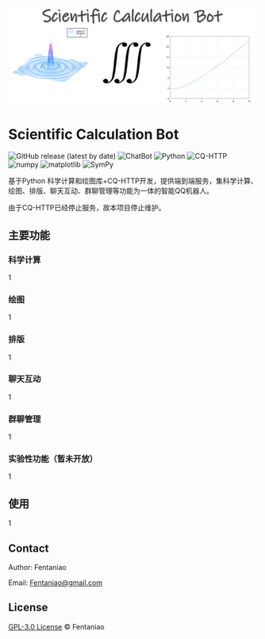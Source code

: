 ![logo](README.assets/logo.png)

# Scientific Calculation Bot

![GitHub release (latest by date)](https://img.shields.io/github/v/release/fentaniao/ScientificCalculationBot?&color=blue&logo=hack-the-box)</a>
<img alt="ChatBot" src="https://img.shields.io/badge/-ChatBot-3572A5?style=flat&logo=ChatBot&logoColor=white" />
<img alt="Python" src="https://img.shields.io/badge/-Python-3572A5?style=flat&logo=python&logoColor=white" />
<img alt="CQ-HTTP" src="https://img.shields.io/badge/-CQ--HTTP-3572A5?style=flat&logo=tencentqq&logoColor=white" />
<img alt="numpy" src="https://img.shields.io/badge/package-numpy-3572A5?style=flat&logoColor=white" />
<img alt="matplotlib" src="https://img.shields.io/badge/package-matplotlib-3572A5?style=flat&logoColor=white" />
<img alt="SymPy" src="https://img.shields.io/badge/package-SymPy-3572A5?style=flat&logoColor=white" />

基于Python 科学计算和绘图库+CQ-HTTP开发，提供端到端服务，集科学计算、绘图、排版、聊天互动、群聊管理等功能为一体的智能QQ机器人。

由于CQ-HTTP已经停止服务，故本项目停止维护。

## 主要功能

### 科学计算

1

### 绘图

1

### 排版

1

### 聊天互动

1

### 群聊管理

1

### 实验性功能（暂未开放）

1

## 使用

1

## Contact

Author: Fentaniao

Email: [Fentaniao@gmail.com](mailto:Fentaniao@gmail.com)

## License

[GPL-3.0 License](https://github.com/Fentaniao/ScientificCalculationBot/blob/main/LICENSE) © Fentaniao
